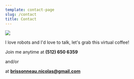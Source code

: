 ```yaml
---
template: contact-page
slug: /contact
title: Contact
---
```

<!--StartFragment-->

![](/assets/background.png)

I love robots and I'd love to talk, let's grab this virtual coffee!

Join me anytime at **(512) 650 6359**

and/or

at **brissonneau.nicolas@gmail.com**

<!--EndFragment-->